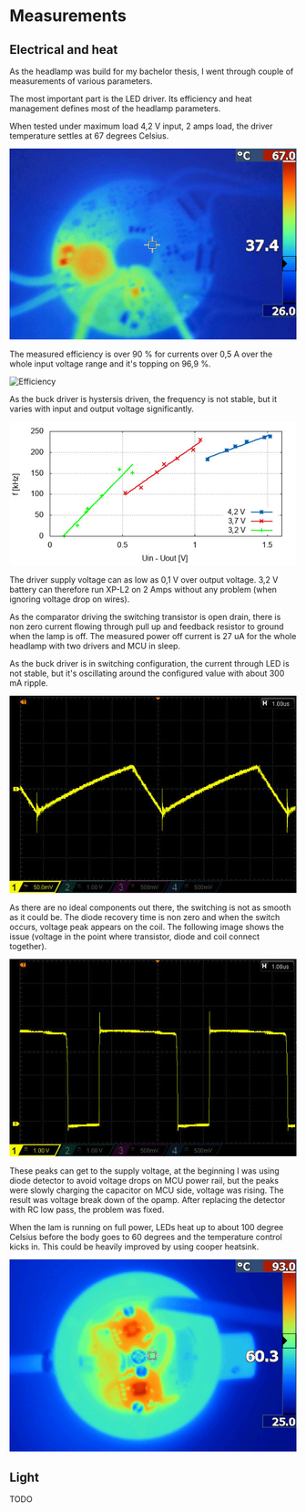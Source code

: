 Measurements
============

Electrical and heat
-------------------
As the headlamp was build for my bachelor thesis, I went through couple of
measurements of various parameters.

The most important part is the LED driver. Its efficiency and heat management
defines most of the headlamp parameters.

When tested under maximum load 4,2 V input, 2 amps load, the driver temperature
settles at 67 degrees Celsius.

![Driver heating](./images/thermal1.jpg)

The measured efficiency is over 90 % for currents over 0,5 A over the whole
input voltage range and it's topping on 96,9 %.

![Efficiency](./images/efficienty.jpg)

As the buck driver is hystersis driven, the frequency is not stable, but it varies
with input and output voltage significantly.

![Frequency](./images/frequency.jpg)

The driver supply voltage can as low as 0,1 V over output voltage. 3,2 V battery
can therefore run XP-L2 on 2 Amps without any problem (when ignoring voltage drop
on wires).

As the comparator driving the switching transistor is open drain, there is non
zero current flowing through pull up and feedback resistor to ground when
the lamp is off. The measured power off current is 27 uA for the whole headlamp
with two drivers and MCU in sleep.


As the buck driver is in switching configuration, the current through LED is
not stable, but it's oscillating around the configured value with about
300 mA ripple.

![Ripple](./images/ripple.jpg)

As there are no ideal components out there, the switching is not as smooth as
it could be. The diode recovery time is non zero and when the switch occurs,
voltage peak appears on the coil. The following image shows the issue (voltage
in the point where transistor, diode and coil connect together).

![Switching](./images/switching.jpg)

These peaks can get to the supply voltage, at the beginning I was using
diode detector to avoid voltage drops on MCU power rail, but the peaks
were slowly charging the capacitor on MCU side, voltage was rising. The result
was voltage break down of the opamp. After replacing the detector with RC
low pass, the problem was fixed.

When the lam is running on full power, LEDs heat up to about 100 degree Celsius
before the body goes to 60 degrees and the temperature control kicks in.
This could be heavily improved by using cooper heatsink.

![Body](./images/thermal2.jpg)

Light
-----
TODO
